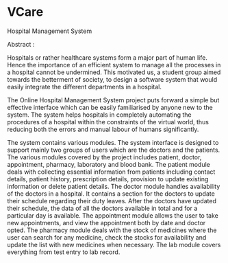 # VCare
Hospital Management System

Abstract :

Hospitals or rather healthcare systems form a major part of human life. Hence the importance of an efficient system to manage all the processes in a hospital cannot be undermined. This motivated us, a student group aimed towards the betterment of society, to design a software system that would easily integrate the different departments in a hospital. 

The Online Hospital Management System project puts forward a simple but effective interface which can be easily familiarised by anyone new to the system. The system helps hospitals in completely automating the procedures of a hospital within the constraints of the virtual world, thus reducing both the errors and manual labour of humans significantly.

The system contains various modules. The system interface is designed to support mainly two groups of users which are the doctors and the patients. The various modules covered by the project includes patient, doctor, appointment, pharmacy, laboratory and blood bank. The patient module deals with collecting essential information from patients including contact details, patient history, prescription details, provision to update existing information or delete patient details. The doctor module handles availability of the doctors in a hospital. It contains a section for the doctors to update their schedule regarding their duty leaves. After the doctors have updated their schedule, the data of all the doctors available in total and for a particular day is available. The appointment module allows the user to take new appointments, and view the appointment both by date and doctor opted. The pharmacy module deals with the stock of medicines where the user can search for any medicine, check the stocks for availability and update the list with new medicines when necessary. The lab module covers everything from test entry to lab record.



